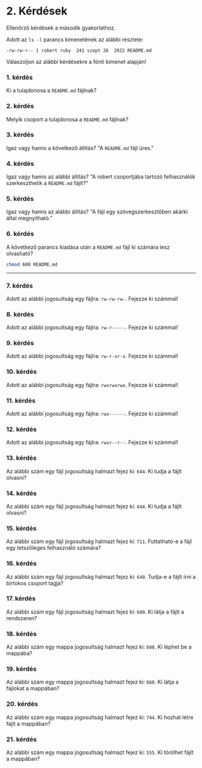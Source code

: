 # 2. Kérdések
Ellenőrző kérdések a második gyakorlathoz.

Adott az `ls -l` parancs kimenetének az alábbi részlete:

```
-rw-rw-r-- 1 robert ruby  241 szept 26  2022 README.md
```

Válaszoljon az alábbi kérdésekre a fönti kimenet alapján!

### 1. kérdés
Ki a tulajdonosa a `README.md` fájlnak?

### 2. kérdés
Melyik csoport a tulajdonosa a `README.md` fájlnak?

### 3. kérdés
Igaz vagy hamis a következő állítás? "A `README.md` fájl üres."

### 4. kérdés
Igaz vagy hamis az alábbi állítás? "A robert csoportjába tartozó
felhasználók szerkeszthetik a `README.md` fájlt?"

### 5. kérdés
Igaz vagy hamis az alábbi állítás? "A fájl egy szövegszerkesztőben
akárki által megnyitható."

### 6. kérdés
A következő parancs kiadása után a `README.md` fájl ki számára lesz
olvasható?

```bash
chmod 600 README.md
```

---

### 7. kérdés
Adott az alábbi jogosultság egy fájlra: `rw-rw-rw-`. Fejezze ki számmal!

### 8. kérdés
Adott az alábbi jogosultság egy fájlra: `rw-r-----`. Fejezze ki számmal!

### 9. kérdés
Adott az alábbi jogosultság egy fájlra: `rw-r-xr-x`. Fejezze ki számmal!

### 10. kérdés
Adott az alábbi jogosultság egy fájlra: `rwxrwxrwx`. Fejezze ki számmal!

### 11. kérdés
Adott az alábbi jogosultság egy fájlra: `rwx------`. Fejezze ki számmal!

### 12. kérdés
Adott az alábbi jogosultság egy fájlra: `rwxr--r--`. Fejezze ki számmal!

### 13. kérdés
Az alábbi szám egy fájl jogosultság halmazt fejez ki: `644`. Ki tudja a fájlt
olvasni?

### 14. kérdés
Az alábbi szám egy fájl jogosultság halmazt fejez ki: `644`. Ki tudja a fájlt
olvasni?

### 15. kérdés
Az alábbi szám egy fájl jogosultság halmazt fejez ki: `711`. Futtatható-e a 
fájl egy tetszőleges felhasználó számára?

### 16. kérdés
Az alábbi szám egy fájl jogosultság halmazt fejez ki: `640`. Tudja-e a fájlt
írni a birtokos csoport tagja?

### 17. kérdés
Az alábbi szám egy fájl jogosultság halmazt fejez ki: `600`. Ki látja a fájlt
a rendszeren?

### 18. kérdés
Az alábbi szám egy mappa jogosultság halmazt fejez ki: `600`. Ki léphet be a 
mappába?

### 19. kérdés
Az alábbi szám egy mappa jogosultság halmazt fejez ki: `660`. Ki látja a fájlokat
a mappában?

### 20. kérdés
Az alábbi szám egy mappa jogosultság halmazt fejez ki: `744`. Ki hozhat létre fájlt 
a mappában?

### 21. kérdés
Az alábbi szám egy mappa jogosultság halmazt fejez ki: `555`. Ki törölhet fájlt a 
mappában?
